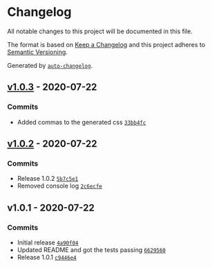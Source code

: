 # Changelog

All notable changes to this project will be documented in this file.

The format is based on [Keep a Changelog](https://keepachangelog.com/en/1.0.0/)
and this project adheres to [Semantic Versioning](https://semver.org/spec/v2.0.0.html).

Generated by [`auto-changelog`](https://github.com/CookPete/auto-changelog).

## [v1.0.3](https://github.com/robksawyer/tailwindcss-font-sizes/compare/v1.0.2...v1.0.3) - 2020-07-22

### Commits

- Added commas to the generated css [`33bb4fc`](https://github.com/robksawyer/tailwindcss-font-sizes/commit/33bb4fce3e811d581a408a61ab114e041d048689)

## [v1.0.2](https://github.com/robksawyer/tailwindcss-font-sizes/compare/v1.0.1...v1.0.2) - 2020-07-22

### Commits

- Release 1.0.2 [`5b7c5e1`](https://github.com/robksawyer/tailwindcss-font-sizes/commit/5b7c5e1ecc484626945d9e3cc95c7264f3913d49)
- Removed console log [`2c6ecfe`](https://github.com/robksawyer/tailwindcss-font-sizes/commit/2c6ecfe7cd97a1759e9064ea6cafb18f295d9f6a)

## v1.0.1 - 2020-07-22

### Commits

- Initial release [`4a90f04`](https://github.com/robksawyer/tailwindcss-font-sizes/commit/4a90f04ecf6df8d792a51eb5af0f11e0c2a2bc7d)
- Updated README and got the tests passing [`6629560`](https://github.com/robksawyer/tailwindcss-font-sizes/commit/6629560a1cff12258b5635f419acb5eb30758f19)
- Release 1.0.1 [`c9446e4`](https://github.com/robksawyer/tailwindcss-font-sizes/commit/c9446e47a9a850fa2e792127669c9314ef8b1170)

